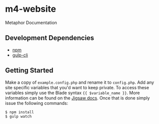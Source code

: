 # m4-website
Metaphor Documentation

## Development Dependencies

- [npm](https://www.npmjs.com/)
- [gulp-cli](http://gulpjs.com/)

## Getting Started

Make a copy of `example.config.php` and rename it to `config.php`. Add any site specific variables that you'd want to keep private. To access these variables simply use the Blade syntax `{{ $variable_name }}`. More information can be found on the [Jigsaw docs](http://jigsaw.tighten.co/docs/environments/). Once that is done simply issue the following commands:

```
$ npm install
$ gulp watch
```
